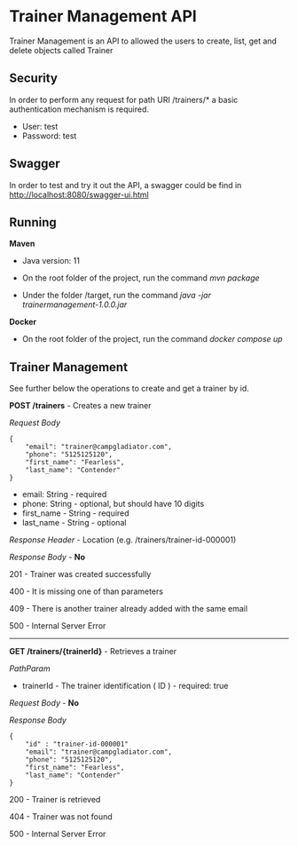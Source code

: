 # Trainer Management API

Trainer Management is an API to allowed the users to create, list, get and delete objects called Trainer

## Security

In order to perform any request for path URI /trainers/* a basic authentication mechanism is required.
 
- User: test
- Password: test



## Swagger

In order to test and try it out the API, a swagger could be find in [http://localhost:8080/swagger-ui.html]([http://localhost:8080/swagger-ui.html])

## Running

__Maven__

 - Java version: 11
 
 - On the root folder of the project, run the command *mvn package*
 
 - Under the folder /target, run the command *java -jar trainermanagement-1.0.0.jar*
 
__Docker__

 - On the root folder of the project, run the command *docker compose up*

## Trainer Management

See further below the operations to create and get a trainer by id.

__POST /trainers__  - Creates a new trainer

*Request Body*

```
{
	"email": "trainer@campgladiator.com",
	"phone": "5125125120",
	"first_name": "Fearless",
	"last_name": "Contender"
}
```
- email: String - required
- phone: String - optional, but should have 10 digits
- first_name - String - required
- last_name - String - optional

*Response Header* - Location (e.g. /trainers/trainer-id-000001)

*Response Body*  -  __No__

201 - Trainer was created successfully

400 - It is missing one of than parameters

409 - There is another trainer already added with the same email

500 - Internal Server Error

---

__GET /trainers/{trainerId}__  - Retrieves a trainer

*PathParam* 
- trainerId - The trainer identification ( ID ) - required: true

*Request Body*  -  __No__

*Response Body*

```
{
	"id" : "trainer-id-000001"
	"email": "trainer@campgladiator.com",
	"phone": "5125125120",
	"first_name": "Fearless",
	"last_name": "Contender"
}

```

200 - Trainer is retrieved

404 - Trainer was not found

500 - Internal Server Error